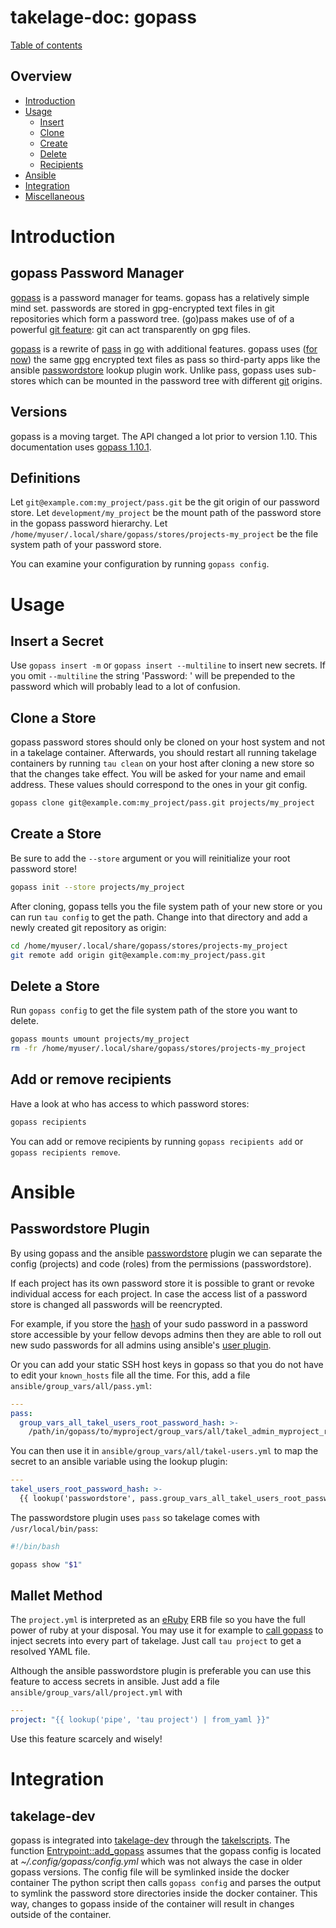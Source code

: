 # takelage-doc: gopass

[Table of contents](../../README.md)

## Overview 

- [Introduction](#introduction)
- [Usage](#usage)
  - [Insert](#insert)
  - [Clone](#clone)
  - [Create](#create)
  - [Delete](#delete)
  - [Recipients](#recipients)
- [Ansible](#ansible)
- [Integration](#integration)
- [Miscellaneous](#miscellaneous)

<a name="introduction"/>

# Introduction

## gopass Password Manager

[gopass](https://github.com/gopasspw/gopass)
is a password manager for teams.
gopass has a relatively simple mind set.
passwords are stored in gpg-encrypted text files 
in git repositories which form a password tree.
(go)pass makes use of of a powerful 
[git feature](https://lists.zx2c4.com/pipermail/password-store/2014-May/000940.html):
git can act transparently on gpg files.

[gopass](https://www.gopass.pw/) 
is a rewrite of 
[pass](https://www.passwordstore.org/) in 
[go](https://golang.org/) with additional features. 
gopass uses 
([for now](https://github.com/gopasspw/gopass/releases/tag/v1.10.0)) 
the same 
[gpg](https://www.gnupg.org/) encrypted text files as pass 
so third-party apps like the ansible 
[passwordstore](https://docs.ansible.com/ansible/latest/plugins/lookup/passwordstore.html)
lookup plugin work. Unlike pass, gopass uses sub-stores
which can be mounted in the password tree with different
[git](https://git-scm.com) origins.

## Versions

gopass is a moving target.
The API changed a lot prior to version 1.10.
This documentation uses 
[gopass 1.10.1](https://github.com/gopasspw/gopass/releases/tag/v1.10.1).

## Definitions

Let `git@example.com:my_project/pass.git`
be the git origin of our password store.
Let `development/my_project` be the mount path of
the password store in the gopass password hierarchy.
Let `/home/myuser/.local/share/gopass/stores/projects-my_project`
be the file system path of your password store.

You can examine your configuration by running `gopass config`.

<a name="usage"/>

# Usage

<a name="insert"/>

## Insert a Secret

Use `gopass insert -m` or `gopass insert --multiline` 
to insert new secrets. If you omit `--multiline` the string
'Password: ' will be prepended to the password
which will probably lead to a lot of confusion. 

<a name="clone"/>

## Clone a Store

gopass password stores should only be cloned 
on your host system and not in a takelage container.
Afterwards, you should restart 
all running takelage containers by running `tau clean`
on your host after cloning a new store so
that the changes take effect.
You will be asked for your name and email address.
These values should correspond to the ones in your git config.

```bash
gopass clone git@example.com:my_project/pass.git projects/my_project
```

<a name="create"/>

## Create a Store

Be sure to add the `--store` argument or you will
reinitialize your root password store! 

```bash
gopass init --store projects/my_project
```

After cloning, gopass tells you the file system path 
of your new store or you can run `tau config`
to get the path.
Change into that directory and 
add a newly created git repository as origin:

```bash
cd /home/myuser/.local/share/gopass/stores/projects-my_project
git remote add origin git@example.com:my_project/pass.git
```

<a name="delete"/>

## Delete a Store

Run `gopass config` to get the file system path 
of the store you want to delete.

```bash
gopass mounts umount projects/my_project
rm -fr /home/myuser/.local/share/gopass/stores/projects-my_project
```

<a name="recipients"/>

## Add or remove recipients

Have a look at who has access to which password stores:

```bash
gopass recipients
```

You can add or remove recipients by running
`gopass recipients add` or `gopass recipients remove`.

<a name="ansible"/>

# Ansible

## Passwordstore Plugin

By using gopass and the ansible 
[passwordstore](https://docs.ansible.com/ansible/latest/collections/community/general/passwordstore_lookup.html)
plugin we can separate the config
(projects) and code (roles) from the permissions (passwordstore). 

If each project has its own password store it is possible 
to grant or revoke individual access for each project. 
In case the access list of a password store is changed 
all passwords will be reencrypted. 

For example, if you store the 
[hash](https://docs.ansible.com/ansible/latest/reference_appendices/faq.html#how-do-i-generate-encrypted-passwords-for-the-user-module)
of your sudo password in a password store 
accessible by your fellow devops admins 
then they are able to roll out 
new sudo passwords for all admins using ansible's
[user plugin](https://docs.ansible.com/ansible/latest/collections/ansible/builtin/user_module.html).

Or you can add your static SSH host keys in gopass so that you 
do not have to edit your `known_hosts` file all the time.
For this, add a file `ansible/group_vars/all/pass.yml`:

```yaml
---
pass:
  group_vars_all_takel_users_root_password_hash: >-
    /path/in/gopass/to/myproject/group_vars/all/takel_admin_myproject_root_password_hash
```

You can then use it in `ansible/group_vars/all/takel-users.yml`
to map the secret to an ansible variable using the lookup plugin:

```yaml
---
takel_users_root_password_hash: >-
  {{ lookup('passwordstore', pass.group_vars_all_takel_users_root_password_hash) }}
```

The passwordstore plugin uses `pass` so takelage comes with
`/usr/local/bin/pass`:

```bash
#!/bin/bash

gopass show "$1"
```

## Mallet Method

The `project.yml` is interpreted as an 
[eRuby](https://en.wikipedia.org/wiki/ERuby) ERB file
so you have the full power of ruby at your disposal.
You may use it for example to 
[call gopass](https://github.com/geospin-takelage/takelage-cli/blob/master/features/cucumber/features/info/info.project.pass.feature)
to inject secrets into every part of takelage.
Just call `tau project` to get a resolved YAML file.

Although the ansible passwordstore plugin is preferable
you can use this feature to access secrets in ansible.
Just add a file `ansible/group_vars/all/project.yml` with

```yaml
---
project: "{{ lookup('pipe', 'tau project') | from_yaml }}"
```

Use this feature scarcely and wisely!

<a name="integration"/>

# Integration

## takelage-dev

gopass is integrated into
[takelage-dev](https://github.com/geospin-takelage/takelage-dev)
through the
[takelscripts](https://github.com/geospin-takelage/takelage-dev/tree/master/ansible/roles/takel-takelage/files/takelscripts).
The function
[Entrypoint::add_gopass](https://github.com/geospin-takelage/takelage-dev/blob/48d05bd5ca3c300c45739083685306a5a0e5d462/ansible/roles/takel-takelage/files/takelscripts/entrypoint.py#L150)
assumes that the gopass config is located at 
*~/.config/gopass/config.yml* which was not always
the case in older gopass versions.
The config file will be symlinked inside the docker container
The python script then calls `gopass config` and 
parses the output to symlink the password store directories 
inside the docker container.
This way, changes to gopass inside of the container 
will result in changes outside of the container.
